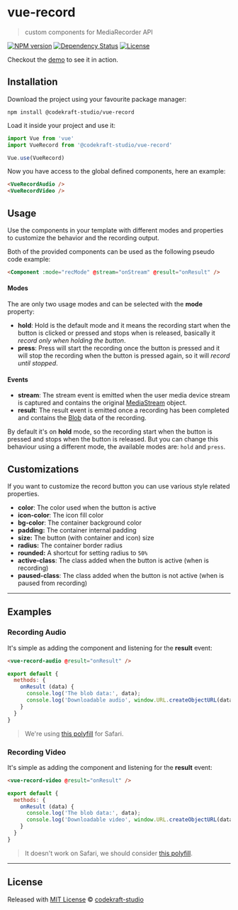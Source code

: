 # vue-record

> custom components for MediaRecorder API

[![NPM version][npm-image]][npm-url] [![Dependency Status][daviddm-image]][daviddm-url] [![License][license-image]][license-url]

Checkout the [demo](https://codekraft-studio.github.io/vue-record/) to see it in action.

## Installation

Download the project using your favourite package manager:

```
npm install @codekraft-studio/vue-record
```

Load it inside your project and use it:

```js
import Vue from 'vue'
import VueRecord from '@codekraft-studio/vue-record'

Vue.use(VueRecord)
```

Now you have access to the global defined components, here an example:

```html
<VueRecordAudio />
<VueRecordVideo />
```

## Usage

Use the components in your template with different modes and properties to customize the behavior and the recording output.

Both of the provided components can be used as the following pseudo code example:

```html
<Component :mode="recMode" @stream="onStream" @result="onResult" />
```

#### Modes

The are only two usage modes and can be selected with the __mode__ property:

* __hold__: Hold is the default mode and it means the recording start when the button is clicked or pressed and stops when is released, basically it _record only when holding the button_.
* __press__: Press will start the recording once the button is pressed and it will stop the recording when the button is pressed again, so it will _record until stopped_.

#### Events

* __stream__: The stream event is emitted when the user media device stream is captured and contains the original [MediaStream](https://developer.mozilla.org/en-US/docs/Web/API/MediaStream) object.
* __result__: The result event is emitted once a recording has been completed and contains the [Blob](https://developer.mozilla.org/en-US/docs/Web/API/Blob) data of the recording.

By default it's on __hold__ mode, so the recording start when the button is pressed and stops when the button is released.
But you can change this behaviour using a different mode, the available modes are: `hold` and `press`.

## Customizations

If you want to customize the record button you can use various style related properties.

* __color__: The color used when the button is active
* __icon-color__: The icon fill color
* __bg-color__: The container background color
* __padding:__ The container internal padding
* __size:__ The button (with container and icon) size
* __radius:__ The container border radius
* __rounded:__ A shortcut for setting radius to `50%`
* __active-class__: The class added when the button is active (when is recording)
* __paused-class__: The class added when the button is not active (when is paused from recording)

---

## Examples

### Recording Audio

It's simple as adding the component and listening for the __result__ event:

```html
<vue-record-audio @result="onResult" />
```

```js
export default {
  methods: {
    onResult (data) {
      console.log('The blob data:', data);
      console.log('Downloadable audio', window.URL.createObjectURL(data));
    }
  }
}
```

> We're using [this polyfill](https://github.com/kbumsik/opus-media-recorder) for Safari.

### Recording Video

It's simple as adding the component and listening for the __result__ event:

```html
<vue-record-video @result="onResult" />
```

```js
export default {
  methods: {
    onResult (data) {
      console.log('The blob data:', data);
      console.log('Downloadable video', window.URL.createObjectURL(data));
    }
  }
}
```

> It doesn't work on Safari, we should consider [this polyfill](https://github.com/CameraKit/webm-media-recorder).

---

## License

Released with [MIT License](./LICENSE) © [codekraft-studio](https://github.com/codekraft-studio)


[npm-image]: https://badge.fury.io/js/%40codekraft-studio%2Fvue-record.svg
[npm-url]: https://npmjs.org/package/@codekraft-studio/vue-record

[daviddm-image]: https://david-dm.org/codekraft-studio/vue-record.svg?theme=shields.io
[daviddm-url]: https://david-dm.org/codekraft-studio/vue-record

[license-url]: https://github.com/codekraft-studio/vue-record/blob/master/LICENSE
[license-image]: https://img.shields.io/badge/license-MIT-blue.svg
